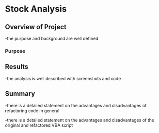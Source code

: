 # Stock Analysis

## Overview of Project

-the purpose and background are well defined

### Purpose

## Results

-the analysis is well described with screenshots and code

## Summary

-there is a detailed statement on the advantages and disadvantages of refactoring code in general

-there is a detailed statement on the advantages and disadvantages of the original and refactored VBA script
